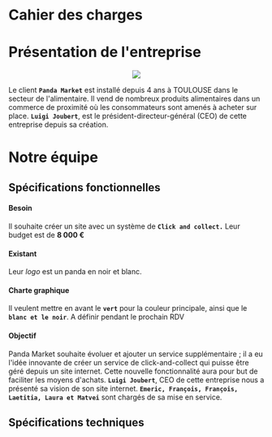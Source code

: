 #                        Cahier des charges

# Présentation de l'entreprise

<p align="center">
  <img src="https://github.com/Matvei1995/mycacao/assets/92799729/7d3b194b-7a24-444d-8c04-d8822a668932">
  
</p>



Le client **`Panda Market`** est installé depuis 4 
ans à TOULOUSE dans le secteur de l'alimentaire.
Il vend de nombreux produits alimentaires dans un commerce de proximité où les consommateurs sont amenés à acheter sur place.
**`Luigi Joubert`**, est le président-directeur-général (CEO) de cette entreprise depuis sa création.

# Notre équipe



## Spécifications fonctionnelles

#### Besoin
Il souhaite créer un site avec un système de  **`Click and collect.`**
Leur budget est de ****8 000 €****

#### Existant
Leur *logo* est un panda en noir et blanc.

#### Charte graphique
Il veulent mettre en avant le **`vert`** pour la couleur principale, ainsi que le **`blanc et le noir`**.
A définir pendant le prochain RDV

#### Objectif 
Panda Market souhaite évoluer et ajouter un service supplémentaire ; il a eu l'idée innovante de créer un service de click-and-collect qui puisse être géré depuis un site internet. 
Cette nouvelle fonctionnalité aura pour but de faciliter les moyens d'achats.
**`Luigi Joubert`**, CEO de cette entreprise nous a présenté sa vision de son site internet.
**`Emeric, François, François, Laetitia, Laura et Matvei`** sont chargés de sa mise en service.   

## Spécifications techniques

